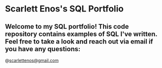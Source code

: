 # Scarlett Enos's SQL Portfolio

## Welcome to my SQL portfolio! This code repository contains examples of SQL I've written. Feel free to take a look and reach out via email if you have any questions:
@scarlettenos@gmail.com
